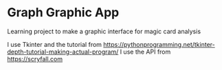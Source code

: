 # Graph Graphic App
Learning project to make a graphic interface for magic card analysis

I use Tkinter and the tutorial from https://pythonprogramming.net/tkinter-depth-tutorial-making-actual-program/
I use the API from https://scryfall.com
